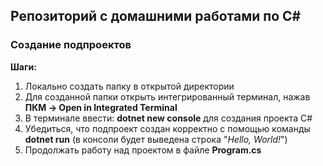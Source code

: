 ## Репозиторий с домашними работами по C#

### Создание подпроектов
**Шаги:**
1. Локально создать папку в открытой директории 
2. Для созданной папки открыть интегрированный терминал, нажав **ПКМ -> Open in Integrated Terminal**
3. В терминале ввести: **dotnet new console** для создания проекта C#
4. Убедиться, что подпроект создан корректно с помощью команды **dotnet run** (в консоли будет выведена строка "*Hello, World!*")
5. Продолжать работу над проектом в файле **Program.cs**
